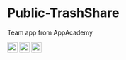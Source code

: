 # Public-TrashShare
Team app from AppAcademy

<img src="https://img.shields.io/badge/dependencies-none-red.svg" height="23" alt="Retina-ready Shields example" />
<img src="https://img.shields.io/teamcity/http/teamcity.jetbrains.com/s/bt345.svg" height="23" alt="Retina-ready Shields example" />
<img src="https://img.shields.io/cocoapods/aw/AFNetworking.svg" height="23" alt="Retina-ready Shields example" />


